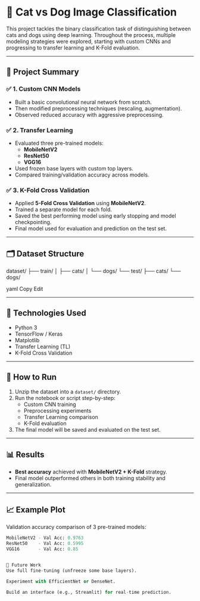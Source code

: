 # 🧠 Cat vs Dog Image Classification

This project tackles the binary classification task of distinguishing between cats and dogs using deep learning. Throughout the process, multiple modeling strategies were explored, starting with custom CNNs and progressing to transfer learning and K-Fold evaluation.

---

## 📌 Project Summary

### ✅ 1. Custom CNN Models
- Built a basic convolutional neural network from scratch.
- Then modified preprocessing techniques (rescaling, augmentation).
- Observed reduced accuracy with aggressive preprocessing.

### ✅ 2. Transfer Learning
- Evaluated three pre-trained models:
  - **MobileNetV2**
  - **ResNet50**
  - **VGG16**
- Used frozen base layers with custom top layers.
- Compared training/validation accuracy across models.

### ✅ 3. K-Fold Cross Validation
- Applied **5-Fold Cross Validation** using **MobileNetV2**.
- Trained a separate model for each fold.
- Saved the best performing model using early stopping and model checkpointing.
- Final model used for evaluation and prediction on the test set.

---

## 🗂️ Dataset Structure
dataset/
├── train/
│ ├── cats/
│ └── dogs/
└── test/
├── cats/
└── dogs/

yaml
Copy
Edit

---

## 🧪 Technologies Used

- Python 3
- TensorFlow / Keras
- Matplotlib
- Transfer Learning (TL)
- K-Fold Cross Validation

---

## 🚀 How to Run

1. Unzip the dataset into a `dataset/` directory.
2. Run the notebook or script step-by-step:
   - Custom CNN training
   - Preprocessing experiments
   - Transfer Learning comparison
   - K-Fold evaluation
3. The final model will be saved and evaluated on the test set.

---

## 📊 Results

- **Best accuracy** achieved with **MobileNetV2 + K-Fold** strategy.
- Final model outperformed others in both training stability and generalization.

---

## 📈 Example Plot

Validation accuracy comparison of 3 pre-trained models:

```python
MobileNetV2 - Val Acc: 0.9763
ResNet50    - Val Acc: 0.5995
VGG16       - Val Acc: 0.85


📌 Future Work
Use full fine-tuning (unfreeze some base layers).

Experiment with EfficientNet or DenseNet.

Build an interface (e.g., Streamlit) for real-time prediction.








